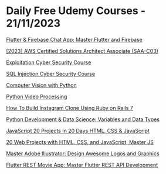 # Daily Free Udemy Courses - 21/11/2023

[Flutter & Firebase Chat App: Master Flutter and Firebase](https://www.udemy.com/course/flutter-20-firebase-build-a-chat-app-for-ios-android/?couponCode=96540D7F1AFBC32A81A1,)
[[2023] AWS Certified Solutions Architect Associate (SAA-C03)](https://www.udemy.com/course/aws-certified-solutions-architect-associate-saac03/?couponCode=60D79E4F4149962728E4)
[Exploitation Cyber Security Course](https://www.udemy.com/course/exploitation-cyber-security-course/?couponCode=42901562E88BCA54668A)
[SQL Injection Cyber Security Course](https://www.udemy.com/course/sql-injection-cyber-security-course/?couponCode=104FEED0F35EAEB0F5DD)
[Computer Vision with Python](https://www.udemy.com/course/computer-vision-with-python/?couponCode=THETIMEISNOW)
[Python Video Processing](https://www.udemy.com/course/python-video-processing/?couponCode=THETIMEISNOW)
[How To Build Instagram Clone Using Ruby on Rails 7](https://www.udemy.com/course/building-instagram-from-scratch-using-ruby-on-rails-7/?couponCode=BLACKFRIDAY)
[Python Development & Data Science: Variables and Data Types](https://www.udemy.com/course/python-development-data-science-variables-and-data-types/?couponCode=CFC5A5727BC824D62377)
[JavaScript 20 Projects In 20 Days HTML, CSS & JavaScript](https://www.udemy.com/course/javascript-20-projects-in-20-days-html-css-javascript/?couponCode=D6528B5DBA829F8D48A3)
[20 Web Projects with HTML, CSS, and JavaScript, Master JS](https://www.udemy.com/course/20-web-projects-with-html-css-and-javascript-master-js/?couponCode=2C773DF6D79AFF1841E1)
[Master Adobe Illustrator: Design Awesome Logos and Graphics](https://www.udemy.com/course/master-adobe-illustrator-design-awesome-logos-and-graphics/?couponCode=56DC34BFD5A7F6D3C5DF)
[Flutter REST Movie App: Master Flutter REST API Development](https://www.udemy.com/course/flutter-rest-api-development-course-build-a-movie-app/?couponCode=7AFB0B797D87293DA8D0,)
